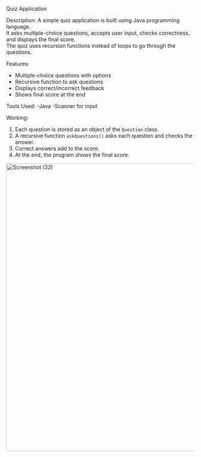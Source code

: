  Quiz Application

Description:
A simple quiz application is built using Java programming language.  
It asks multiple-choice questions, accepts user input, checks correctness, and displays the final score.  
The quiz uses recursion functions instead of loops to go through the questions.

 Features:
  - Multiple-choice questions with options  
  - Recursive function to ask questions  
  - Displays correct/incorrect feedback  
  - Shows final score at the end  

 Tools Used:
  -Java
  -Scanner for input  

 Working:
  1. Each question is stored as an object of the `Question` class.  
  2. A recursive function `askQuestions()` asks each question and checks the answer.  
  3. Correct answers add to the score.  
  4. At the end, the program shows the final score.

<img width="1366" height="768" alt="Screenshot (32)" src="https://github.com/user-attachments/assets/426468b8-0330-4ef9-80a6-3614b462a8af" />




